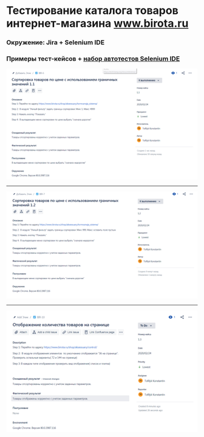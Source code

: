 # Тестирование каталога товаров интернет-магазина www.birota.ru
### Окружение: Jira + Selenium IDE
### Примеры тест-кейсов  + [набор автотестов Selenium IDE](https://github.com/tofilyk/QA/blob/master/BirotaSelenium.side)
![tesat](https://github.com/tofilyk/QA/blob/master/2020-02-24_17-13-09.png)
***
![tesat](https://github.com/tofilyk/QA/blob/master/2020-02-24_17-13-51.png)
***
![tesat](https://github.com/tofilyk/QA/blob/master/2020-02-25_12-52-16.png)

 

